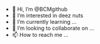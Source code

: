 - 👋 Hi, I’m @BCMgithub
- 👀 I’m interested in deez nuts
- 🌱 I’m currently learning ...
- 💞️ I’m looking to collaborate on ...
- 📫 How to reach me ...

<!---
BCMgithub/BCMgithub is a ✨ special ✨ repository because its `README.md` (this file) appears on your GitHub profile.
You can click the Preview link to take a look at your changes.
--->
